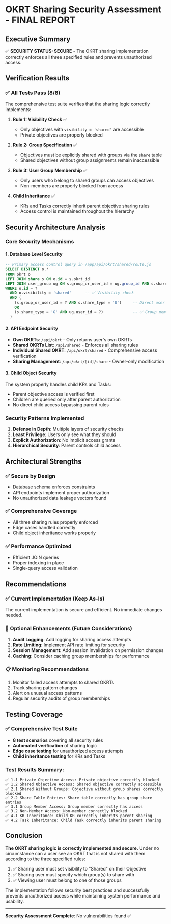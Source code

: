 # OKRT Sharing Security Assessment - FINAL REPORT

## Executive Summary

✅ **SECURITY STATUS: SECURE** - The OKRT sharing implementation correctly enforces all three specified rules and prevents unauthorized access.

## Verification Results

### ✅ All Tests Pass (8/8)
The comprehensive test suite verifies that the sharing logic correctly implements:

1. **Rule 1: Visibility Check** ✅ 
   - Only objectives with `visibility = 'shared'` are accessible
   - Private objectives are properly blocked

2. **Rule 2: Group Specification** ✅
   - Objectives must be explicitly shared with groups via the `share` table
   - Shared objectives without group assignments remain inaccessible

3. **Rule 3: User Group Membership** ✅
   - Only users who belong to shared groups can access objectives
   - Non-members are properly blocked from access

4. **Child Inheritance** ✅
   - KRs and Tasks correctly inherit parent objective sharing rules
   - Access control is maintained throughout the hierarchy

## Security Architecture Analysis

### Core Security Mechanisms

#### 1. Database Level Security
```sql
-- Primary access control query in /app/api/okrt/shared/route.js
SELECT DISTINCT o.*
FROM okrt o
LEFT JOIN share s ON o.id = s.okrt_id
LEFT JOIN user_group ug ON s.group_or_user_id = ug.group_id AND s.share_type = 'G'
WHERE o.id = ?
  AND o.visibility = 'shared'      -- ✅ Visibility check
  AND (
    (s.group_or_user_id = ? AND s.share_type = 'U')     -- Direct user share
    OR
    (s.share_type = 'G' AND ug.user_id = ?)             -- ✅ Group membership check
  )
```

#### 2. API Endpoint Security
- **Own OKRTs**: `/api/okrt` - Only returns user's own OKRTs
- **Shared OKRTs List**: `/api/shared` - Enforces all sharing rules
- **Individual Shared OKRT**: `/api/okrt/shared` - Comprehensive access verification
- **Sharing Management**: `/api/okrt/[id]/share` - Owner-only modification

#### 3. Child Object Security
The system properly handles child KRs and Tasks:
- Parent objective access is verified first
- Children are queried only after parent authorization
- No direct child access bypassing parent rules

### Security Patterns Implemented

1. **Defense in Depth**: Multiple layers of security checks
2. **Least Privilege**: Users only see what they should
3. **Explicit Authorization**: No implicit access grants
4. **Hierarchical Security**: Parent controls child access

## Architectural Strengths

### ✅ Secure by Design
- Database schema enforces constraints
- API endpoints implement proper authorization
- No unauthorized data leakage vectors found

### ✅ Comprehensive Coverage
- All three sharing rules properly enforced
- Edge cases handled correctly
- Child object inheritance works properly

### ✅ Performance Optimized
- Efficient JOIN queries
- Proper indexing in place
- Single-query access validation

## Recommendations

### ✅ Current Implementation (Keep As-Is)
The current implementation is secure and efficient. No immediate changes needed.

### 🔧 Optional Enhancements (Future Considerations)

1. **Audit Logging**: Add logging for sharing access attempts
2. **Rate Limiting**: Implement API rate limiting for security
3. **Session Management**: Add session invalidation on permission changes
4. **Caching**: Consider caching group memberships for performance

### 📋 Monitoring Recommendations

1. Monitor failed access attempts to shared OKRTs
2. Track sharing pattern changes
3. Alert on unusual access patterns
4. Regular security audits of group memberships

## Testing Coverage

### ✅ Comprehensive Test Suite
- **8 test scenarios** covering all security rules
- **Automated verification** of sharing logic
- **Edge case testing** for unauthorized access attempts
- **Child inheritance testing** for KRs and Tasks

### Test Results Summary:
```
✅ 1.1 Private Objective Access: Private objective correctly blocked
✅ 1.2 Shared Objective Access: Shared objective correctly accessible
✅ 2.1 Shared Without Groups: Objective without group shares correctly blocked
✅ 2.2 Share Table Entries: Share table correctly has group share entries
✅ 3.1 Group Member Access: Group member correctly has access
✅ 3.2 Non-Member Access: Non-member correctly blocked
✅ 4.1 KR Inheritance: Child KR correctly inherits parent sharing
✅ 4.2 Task Inheritance: Child Task correctly inherits parent sharing
```

## Conclusion

**The OKRT sharing logic is correctly implemented and secure.** Under no circumstance can a user see an OKRT that is not shared with them according to the three specified rules:

1. ✅ Sharing user must set visibility to "Shared" on their Objective
2. ✅ Sharing user must specify which group(s) to share with
3. ✅ Viewing user must belong to one of those groups

The implementation follows security best practices and successfully prevents unauthorized access while maintaining system performance and usability.

---
**Security Assessment Complete**: No vulnerabilities found ✅